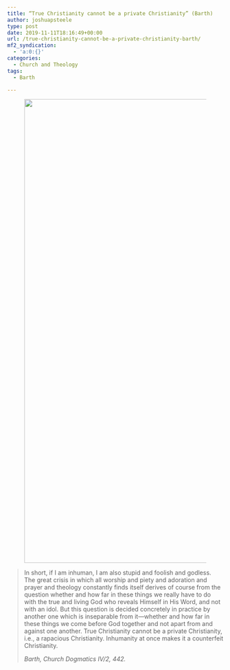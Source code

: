 ```yaml
---
title: “True Christianity cannot be a private Christianity” (Barth)
author: joshuapsteele
type: post
date: 2019-11-11T18:16:49+00:00
url: /true-christianity-cannot-be-a-private-christianity-barth/
mf2_syndication:
  - 'a:0:{}'
categories:
  - Church and Theology
tags:
  - Barth

---
```

<figure class="wp-block-image"><img decoding="async" loading="lazy" width="1920" height="1080" src="https://i0.wp.com/joshuapsteele.com/wp-content/uploads/2019/11/Karl-Barth-Quote-Green.png?fit=640%2C360&ssl=1" alt="" class="wp-image-42007" srcset="https://joshuapsteele.com/wp-content/uploads/2019/11/Karl-Barth-Quote-Green.png 1920w, https://joshuapsteele.com/wp-content/uploads/2019/11/Karl-Barth-Quote-Green-300x169.png 300w, https://joshuapsteele.com/wp-content/uploads/2019/11/Karl-Barth-Quote-Green-768x432.png 768w, https://joshuapsteele.com/wp-content/uploads/2019/11/Karl-Barth-Quote-Green-1024x576.png 1024w, https://joshuapsteele.com/wp-content/uploads/2019/11/Karl-Barth-Quote-Green-1568x882.png 1568w" sizes="(max-width: 1920px) 100vw, 1920px" /></figure> 

<blockquote class="wp-block-quote">
  <p>
    In short, if I am inhuman, I am also stupid and foolish and godless. The great crisis in which all worship and piety and adoration and prayer and theology constantly finds itself derives of course from the question whether and how far in these things we really have to do with the true and living God who reveals Himself in His Word, and not with an idol. But this question is decided concretely in practice by another one which is inseparable from it—whether and how far in these things we come before God together and not apart from and against one another. True Christianity cannot be a private Christianity, i.e., a rapacious Christianity. Inhumanity at once makes it a counterfeit Christianity. 
  </p>
  
  <cite>Barth, Church Dogmatics IV/2, 442.</cite>
</blockquote>